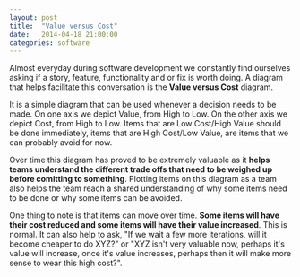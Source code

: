 ```yaml
---
layout: post
title:  "Value versus Cost"
date:   2014-04-18 21:00:00
categories: software
---
```


<div id="value-versus-cost" class="graph"></div>
<script type="text/javascript">
  var svg = dimple.newSvg("#value-versus-cost", '100%', 500);
  var data = [
    { 'Cost': 'Low', 'Value': 'Low' },
    { 'Cost': 'Low', 'Value': 'High' },
    { 'Cost': 'High', 'Value': 'Low' },
    { 'Cost': 'High', 'Value': 'High' },
  ];
  var chart = new dimple.chart(svg, data);

  var x = chart.addCategoryAxis('x', 'Value');
  x.addOrderRule(['Low', 'High']);
  x.fontSize = '0.9em';
  x.fontFamily = 'inherit';

  var y = chart.addCategoryAxis('y', 'Cost');
  y.addOrderRule(['Low', 'High']);
  y.fontSize = '0.9em'
  y.fontFamily = 'inherit';

  var series = chart.addSeries('Type', dimple.plot.bubble);

  chart.draw();
  window.onresize = function () {
    chart.draw(0, true);
  };
</script>

Almost everyday during software development we constantly find ourselves
asking if a story, feature, functionality and or fix is worth doing. A diagram
that helps facilitate this conversation is the **Value versus Cost** diagram.

It is a simple diagram that can be used whenever a decision needs
to be made. On one axis we depict Value, from High to Low. On the other axis
we depict Cost, from High to Low. Items that are Low Cost/High Value should be
done immediately, items that are High Cost/Low Value, are items that we can
probably avoid for now.

Over time this diagram has proved to be extremely valuable as it **helps teams
understand the different trade offs that need to be weighed up before
comitting to something**. Plotting items on this diagram as a team also helps the
team reach a shared understanding of why some items need to be done or why
some items can be avoided.

One thing to note is that items can move over time. **Some items will have their
cost reduced and some items will have their value increased**. This is normal. It
can also help to ask, "If we wait a few more iterations, will it
become cheaper to do XYZ?" or "XYZ isn't very valuable now, perhaps it's value
will increase, once it's value increases, perhaps then it will make more sense
to wear this high cost?".
